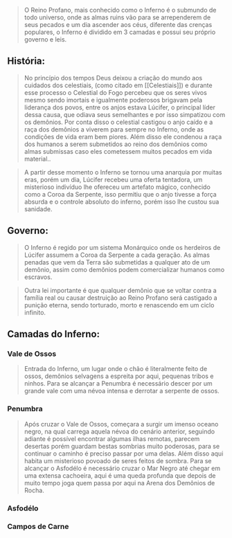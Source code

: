 > O Reino Profano, mais conhecido como o Inferno é o submundo de todo universo, onde as almas ruins vão para se arrependerem de seus pecados e um dia ascender aos céus, diferente das crenças populares, o Inferno é dividido em 3 camadas e possui seu próprio governo e leis.

## História:

> No princípio dos tempos Deus deixou a criação do mundo aos cuidados dos celestiais, (como citado em [[Celestiais]]) e durante esse processo o Celestial do Fogo percebeu que os seres vivos mesmo sendo imortais e igualmente poderosos brigavam pela liderança dos povos, entre os anjos estava Lúcifer, o principal líder dessa causa, que odiava seus semelhantes e por isso simpatizou com os demônios. Por conta disso o celestial castigou o anjo caído e a raça dos demônios a viverem para sempre no Inferno, onde as condições de vida eram bem piores. Além disso ele condenou a raça dos humanos a serem submetidos ao reino dos demônios como almas submissas caso eles cometessem muitos pecados em vida material..

> A partir desse momento o Inferno se tornou uma anarquia por muitas eras, porém um dia, Lúcifer recebeu uma oferta tentadora, um misterioso indivíduo lhe ofereceu um artefato mágico, conhecido como a Coroa da Serpente, isso permitiu que o anjo tivesse a força absurda e o controle absoluto do inferno, porém isso lhe custou sua sanidade. 


## Governo:

> O Inferno é regido por um sistema Monárquico onde os herdeiros de Lúcifer assumem a Coroa da Serpente a cada geração. As almas penadas que vem da Terra são submetidas a qualquer ato de um demônio, assim como demônios podem comercializar humanos como escravos. 

> Outra lei importante é que qualquer demônio que se voltar contra a família real ou causar destruição ao Reino Profano será castigado a punição eterna, sendo torturado, morto e renascendo em um ciclo infinito.

## Camadas do Inferno:

### Vale de Ossos
> Entrada do Inferno, um lugar onde o chão é literalmente feito de ossos, demônios selvagens a espreita por aqui, pequenas tribos e ninhos. Para se alcançar a Penumbra é necessário descer por um grande vale com uma névoa intensa e derrotar a serpente de ossos.
### Penumbra
> Após cruzar o Vale de Ossos, começara a surgir um imenso oceano negro, na qual carrega aquela névoa do cenário anterior, seguindo adiante é possível encontrar algumas ilhas remotas, parecem desertas porém guardam bestas sombrias muito poderosas, para se continuar o caminho é preciso passar por uma delas. Além disso aqui habita um misterioso povoado de seres feitos de sombra. Para se alcançar o Asfodélo é necessário cruzar o Mar Negro até chegar em uma extensa cachoeira, aqui é uma queda profunda que depois de muito tempo joga quem passa por aqui na Arena dos Demônios de Rocha.

### Asfodélo

### Campos de Carne



